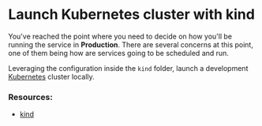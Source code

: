 # Launch Kubernetes cluster with kind
You've reached the point where you need to decide on how you'll be running the service in **Production**. There are several concerns at this point, one of them being how are services going to be scheduled and run.

Leveraging the configuration inside the `kind` folder, launch a development [Kubernetes](https://kubernetes.io/) cluster locally.

### Resources:
  - [kind](https://kind.sigs.k8s.io)
